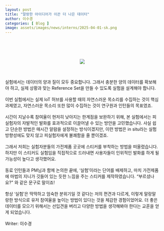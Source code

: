 ```yaml
---
layout: post
title: "말랑한 아이디어가 이끈 더 나은 데이터"
author: 이수경
categories: [ Blog ]
image: assets/images/news/interns/2025-04-01-sk.png
---
```

<br>
<figure style = "margin-left: auto; margin-right: auto;  width: 70%;  text-align: center">
    <br><br>
    <img src="{{site.baseurl}}/assets/images/news/interns/2025-04-01-sk.png">
</figure>
<br><br>
실험에서는 데이터의 양과 질이 모두 중요합니다. 그래서 충분한 양의 데이터를 확보해야 하고, 실제 상황과 맞는 Reference Set을 만들 수 있도록 실험을 설계해야 합니다.
<br><br>
이번 실험에서는 실제 IoT 허브를 사용할 때의 자연스러운 목소리를 수집하는 것이 핵심 과제였고, 자연스러운 목소리 또한 많이 수집하는 것이 연구원과 인턴들의 목표였죠.
<br><br>
시간이 지날수록 참여율이 현저히 낮아지는 한계점을 보완하기 위해, 본 실험에서는 피실험자의 자발적인 발화를 효과적으로 이끌어낼 수 있는 방안을 고민했습니다. 사실 쉽고 단순한 방법은 매시간 알람을 설정하는 방식이겠지만, 이런 방법은 in situ라는 실험 방향성에도 맞지 않고 피실험자에게 불쾌함을 줄 뿐이겠죠. 
<br><br>
그래서 저희는 실험자분들의 가전제품 곳곳에 스티커를 부착하는 방법을 떠올렸습니다. 하지만 이 스티커도 실험임을 직접적으로 드러내면 사용자들이 인위적인 발화를 하게 될 가능성이 높다고 생각했어요. 
<br><br>
동료 인턴들과 PM님과 함께 논의한 끝에, ‘실험’이라는 단어를 배제하고, 마치 가전제품에 마법의 지니가 깃들어 있는 듯한 느낌을 주는 스티커를 제작하였습니다. “부르셨나요?" 와 같은 문구로 말이죠! 
<br><br>
항상 ‘실험’은 딱딱하고 엄숙한 분위기일 것 같다는 저의 편견과 다르게, 이렇게 말랑말랑한 방식으로 유저 참여율을 높이는 방법이 있다는 것을 체감한 경험이었어요. 더 좋은 데이터를 모으기 위해서는 선입견을 버리고 다양한 방법을 생각해봐야 한다는 교훈을 얻게 되었습니다.
<br><br>
Writer: 이수경 <br>